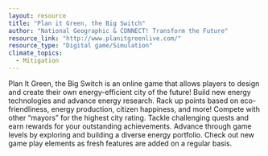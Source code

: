 ```yaml
---
layout: resource
title: "Plan it Green, the Big Switch"
author: "National Geographic & CONNECT! Transform the Future"
resource_link: "http://www.planitgreenlive.com/"
resource_type: "Digital game/Simulation"
climate_topics:
  - Mitigation
---
```


Plan It Green, the Big Switch is an online game that allows players to design and create their own energy-efficient city of the future! Build new energy technologies and advance energy research. Rack up points based on eco-friendliness, energy production, citizen happiness, and more! Compete with other “mayors” for the highest city rating. Tackle challenging quests and earn rewards for your outstanding achievements. Advance through game levels by exploring and building a diverse energy portfolio. Check out new game play elements as fresh features are added on a regular basis.
